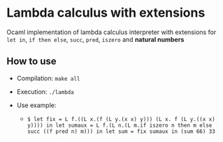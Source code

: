 # Lambda calculus with extensions

Ocaml implementation of lambda calculus interpreter with extensions for `let in`, `if then else`, `succ`, `pred`, `iszero` and **natural numbers**

## How to use

 - Compilation: `make all`
 - Execution: `./lambda`
 - Use example: 
	 
	 - `$ let fix = L f.((L x.(f (L y.(x x) y))) (L x. f (L y.((x x) y)))) in let sumaux = L f.(L n.(L m.if iszero n then m else succ ((f pred n) m))) in let sum = fix sumaux in (sum 66) 33`